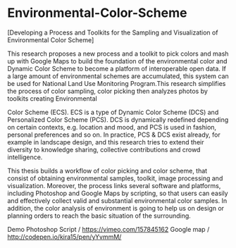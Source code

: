 # Environmental-Color-Scheme
[Developing a Process and Toolkits for the Sampling and Visualization of Environmental Color Scheme]

This research proposes a new process and a toolkit to pick colors and mash up with Google Maps to build the 
foundation of the environmental color and Dynamic Color Scheme to become a platform of interoperable open data. 
If a large amount of environmental schemes are accumulated, this system can be used for National Land Use 
Monitoring Program.This research simplifies the process of color sampling, color picking then analyzes photos by 
toolkits creating Environmental 

Color Scheme (ECS). ECS is a type of Dynamic Color Scheme (DCS) and Personalized Color Scheme (PCS). DCS is dynamically 
redefined depending on certain contexts, e.g. location and mood, and PCS is used in fashion, personal preferences and so on. 
In practice, PCS & DCS exist already, for example in landscape design, and this research tries to extend their diversity 
to knowledge sharing, collective contributions and crowd intelligence.

This thesis builds a workflow of color picking and color scheme, that consist of obtaining environmental samples, toolkit, 
image processing and visualization. Moreover, the process links several software and platforms, including Photoshop and 
Google Maps by scripting, so that users can easily and effectively collect valid and substantial environmental color samples. 
In addition, the color analysis of environment is going to help us on design or planning orders to reach the basic situation 
of the surrounding.

Demo
Photoshop Script / https://vimeo.com/157845162
Google map / http://codepen.io/kira15/pen/yYvmmM/
